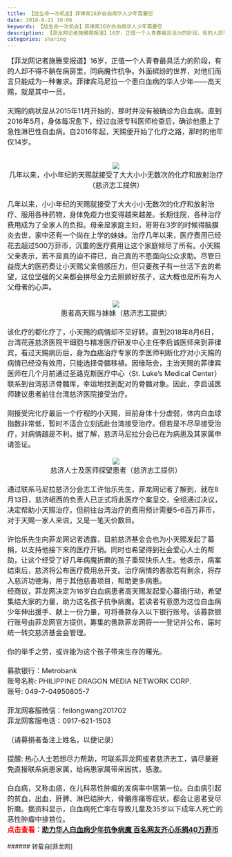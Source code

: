 ```yaml
---
title: 【给生命一次机会】菲律宾16岁白血病华人少年需要您
date: 2018-8-21 10:06
keywords: 【给生命一次机会】菲律宾16岁白血病华人少年需要您
description: 【菲龙网记者施雅雯报道】16岁，正值一个人青春最具活力的阶段，有的人却不得不躺在病房里，同病魔作抗争。外面缤纷的世界，对他们而言只能成为一种奢求。菲律宾马尼拉一个患白血病的华人少年——高天赐，就是其中一员。天赐的病状是从2015年11月开始的，那时并没有被确诊为白血病。直到2016年5月，身体每况愈下，经过血液专科医师检查后，确诊他患上了急性淋巴性白血病。自2016年起，天赐便开始了化疗之路，那时的他年仅14岁。几年以来，小小年纪的天赐就接受了大大小小无数次的化疗和放射治疗（慈济志工提供）几年以来，小小年纪的天赐就接受了大大小小无数次的化疗和放射治疗、服用各种药物，身体免疫力也变得越来越差。长期住院，各种治疗费用成为了全家人的负担。母亲是家庭主妇，哥哥在3岁的时候得脑膜炎去世，家中还有一个尚在上学的妹妹。治疗几年以来，医疗费用已经花去超过500万菲币，沉重的医疗费用让这个家庭倾尽了所有。小天赐父亲表示，若不是真的迫不得已，自己真的不愿面向公众求助。尽管日益庞大的医药费让小天赐父亲倍感压力，但只要孩子有一丝活下去的希望，这位坚强的父亲都会拼尽全力去照顾好孩子，这大概也是所有为人父母者的心声。患者高天赐与妹妹（慈济志工提供）该化疗的都化疗了，小天赐的病情却不见好转。直到2018年8月6日，台湾花莲慈济医院干细胞与精准医疗研发中心主任李启诚医师来到菲律宾，看过天赐病历后，身为血癌治疗专家的李医师判断化疗对小天赐的病情已经没有效用，只能选择骨髓移植。因缘际会，主治天赐的菲律宾医师在几个月前通过圣路克斯医疗中心（St. Luke’s Medical Center）联系到台湾慈济骨髓厍，幸运地找到配对的骨髓对象。因此，李启诚医师建议患者前往台湾慈济医院接受治疗。刚接受完化疗最后一个疗程的小天赐，目前身体十分虚弱，体内白血球指数非常低，暂时不适合立刻远赴台湾接受治疗。但若是不尽早接受治疗，对病情越是不利。据了解，慈济马尼拉分会已在为病患及其家属申请签证。慈济人士及医师探望患者（慈济志工提供）通过联系马尼拉慈济分会志工许怡乐先生，菲龙网记者了解到，就在8月13日，慈济岷西的负责人已正式将此医疗个案呈交，全组通过决议，决定帮助小天赐治疗。但前往台湾治疗的费用预计需要5-6百万菲币，对于天赐一家人来说，又是一笔天价数目。许怡乐先生向菲龙网记者透露，目前慈济基金会也为小天赐发起了募捐，以支持他接下来的医疗开销。同时也希望得到社会爱心人士的帮助，让这个经受了好几年病魔折磨的孩子重现快乐人生。他表示，病案结束后，慈济将公布医疗费用总开支。治疗病情的善款若有剩余，将存入慈济功德海，用于其他慈善项目，帮助更多病患。经商议，菲龙网决定为16岁白血病患者高天赐发起爱心募捐行动，希望集结大家的力量，助力这名孩子抗争病魔。若读者有意愿为这位白血病少年伸出援手、献上一份力量，可将善款存入以下银行账号。该募款银行账号由菲龙网官方提供，筹集的善款菲龙网将一一登记并公布，届时统一转交慈济基金会管理。你的举手之劳，或许能为这个孩子带来生存的曙光。募款银行：Metrobank账号名称: PHILIPPINE DRAGON MEDIA NETWORK CORP.账号: 049-7-04950805-7菲龙网客服微信：feilongwang201702菲龙网客服电话：0917-621-1503 （请募捐者备注上姓名，以便记录）提醒: 热心人士若想尽力帮助，可联系菲龙网或者慈济志工，请尽量避免直接联系病患家属，给病患家属带来困扰，感激。白血病，又称血癌，在儿科恶性肿瘤的发病率中居第一位。白血病引起的贫血，出血，肝脾、淋巴结肿大，骨骼疼痛等症状，都会让患者受尽折磨。据资料显示，白血病死亡率在导致儿童及35岁以下成年人死亡的恶性肿瘤中排首位。点击查看：助力华人白血病少年抗争病魔 百名网友齐心乐捐40万菲币
categories: sharing
---
```

<td class="t_f" id="postmessage_1669792">

<font size="3">【菲龙网记者施雅雯报道】16岁，正值一个人青春最具活力的阶段，有的人却不得不躺在病房里，同病魔作抗争。外面缤纷的世界，对他们而言只能成为一种奢求。菲律宾马尼拉一个患白血病的华人少年——高天赐，就是其中一员。<br/>
<br/>
天赐的病状是从2015年11月开始的，那时并没有被确诊为白血病。直到2016年5月，身体每况愈下，经过血液专科医师检查后，确诊他患上了急性淋巴性白血病。自2016年起，天赐便开始了化疗之路，那时的他年仅14岁。<br/>
<br/>
</font><div align="center"><font size="3">

<img aid="921702" data-cf-modified-49c6fbdcd7e24930d133989b-="" file="data/attachment/forum/201808/21/100513ny7zrti1h7htb4h9.jpg.thumb.jpg" id="aimg_921702" inpost="1" onclick="" onmouseover="" src="http://www.flw.ph/data/attachment/forum/201808/21/100513ny7zrti1h7htb4h9.jpg" style="cursor:pointer" zoomfile="data/attachment/forum/201808/21/100513ny7zrti1h7htb4h9.jpg"/>


<br/>
几年以来，小小年纪的天赐就接受了大大小小无数次的化疗和放射治疗（慈济志工提供）</font></div><font size="3"><br/>
几年以来，小小年纪的天赐就接受了大大小小无数次的化疗和放射治疗、服用各种药物，身体免疫力也变得越来越差。长期住院，各种治疗费用成为了全家人的负担。母亲是家庭主妇，哥哥在3岁的时候得脑膜炎去世，家中还有一个尚在上学的妹妹。治疗几年以来，医疗费用已经花去超过500万菲币，沉重的医疗费用让这个家庭倾尽了所有。小天赐父亲表示，若不是真的迫不得已，自己真的不愿面向公众求助。尽管日益庞大的医药费让小天赐父亲倍感压力，但只要孩子有一丝活下去的希望，这位坚强的父亲都会拼尽全力去照顾好孩子，这大概也是所有为人父母者的心声。<br/>
</font><div align="center"><font size="3"><br/>

<img aid="921703" data-cf-modified-49c6fbdcd7e24930d133989b-="" file="data/attachment/forum/201808/21/100549ayk9vxn99rxqv5yc.jpg.thumb.jpg" id="aimg_921703" inpost="1" onclick="" onmouseover="" src="http://www.flw.ph/data/attachment/forum/201808/21/100549ayk9vxn99rxqv5yc.jpg" style="cursor:pointer" zoomfile="data/attachment/forum/201808/21/100549ayk9vxn99rxqv5yc.jpg"/>


<br/>
患者高天赐与妹妹（慈济志工提供）</font></div><font size="3"><br/>
该化疗的都化疗了，小天赐的病情却不见好转。直到2018年8月6日，台湾花莲慈济医院干细胞与精准医疗研发中心主任李启诚医师来到菲律宾，看过天赐病历后，身为血癌治疗专家的李医师判断化疗对小天赐的病情已经没有效用，只能选择骨髓移植。因缘际会，主治天赐的菲律宾医师在几个月前通过圣路克斯医疗中心（St. Luke’s Medical Center）联系到台湾慈济骨髓厍，幸运地找到配对的骨髓对象。因此，李启诚医师建议患者前往台湾慈济医院接受治疗。<br/>
<br/>
刚接受完化疗最后一个疗程的小天赐，目前身体十分虚弱，体内白血球指数非常低，暂时不适合立刻远赴台湾接受治疗。但若是不尽早接受治疗，对病情越是不利。据了解，慈济马尼拉分会已在为病患及其家属申请签证。<br/>
<br/>
</font><div align="center"><font size="3">

<img aid="921704" data-cf-modified-49c6fbdcd7e24930d133989b-="" file="data/attachment/forum/201808/21/100636tr545o4ss1o75f4y.jpg.thumb.jpg" id="aimg_921704" inpost="1" onclick="" onmouseover="" src="http://www.flw.ph/data/attachment/forum/201808/21/100636tr545o4ss1o75f4y.jpg" style="cursor:pointer" zoomfile="data/attachment/forum/201808/21/100636tr545o4ss1o75f4y.jpg"/>


<br/>
慈济人士及医师探望患者（慈济志工提供）</font></div><font size="3"><br/>
通过联系马尼拉慈济分会志工许怡乐先生，菲龙网记者了解到，就在8月13日，慈济岷西的负责人已正式将此医疗个案呈交，全组通过决议，决定帮助小天赐治疗。但前往台湾治疗的费用预计需要5-6百万菲币，对于天赐一家人来说，又是一笔天价数目。<br/>
<br/>
许怡乐先生向菲龙网记者透露，目前慈济基金会也为小天赐发起了募捐，以支持他接下来的医疗开销。同时也希望得到社会爱心人士的帮助，让这个经受了好几年病魔折磨的孩子重现快乐人生。他表示，病案结束后，慈济将公布医疗费用总开支。治疗病情的善款若有剩余，将存入慈济功德海，用于其他慈善项目，帮助更多病患。<br/>
经商议，菲龙网决定为16岁白血病患者高天赐发起爱心募捐行动，希望集结大家的力量，助力这名孩子抗争病魔。若读者有意愿为这位白血病少年伸出援手、献上一份力量，可将善款存入以下银行账号。该募款银行账号由菲龙网官方提供，筹集的善款菲龙网将一一登记并公布，届时统一转交慈济基金会管理。<br/>
<br/>
你的举手之劳，或许能为这个孩子带来生存的曙光。<br/>
<br/>
募款银行：Metrobank<br/>
账号名称: PHILIPPINE DRAGON MEDIA NETWORK CORP.<br/>
账号: 049-7-04950805-7<br/>
<br/>
菲龙网客服微信：feilongwang201702<br/>
菲龙网客服电话：0917-621-1503 <br/>
<br/>
（请募捐者备注上姓名，以便记录）<br/>
<br/>
提醒: 热心人士若想尽力帮助，可联系菲龙网或者慈济志工，请尽量避免直接联系病患家属，给病患家属带来困扰，感激。<br/>
<br/>
白血病，又称血癌，在儿科恶性肿瘤的发病率中居第一位。白血病引起的贫血，出血，肝脾、淋巴结肿大，骨骼疼痛等症状，都会让患者受尽折磨。据资料显示，白血病死亡率在导致儿童及35岁以下成年人死亡的恶性肿瘤中排首位。</font><font size="3"><br/>
<font color="#ff0000"><strong>点击查看</strong></font><strong><font color="#ff0000">：<a href="http://www.flw.ph/thread-438809-1-1.html" target="_blank">助力华人白血病少年抗争病魔 百名网友齐心乐捐40万菲币</a></font></strong></font><br/>
<br/>
</td>
###### 转载自[菲龙网]